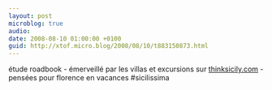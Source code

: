 ```yaml
---
layout: post
microblog: true
audio: 
date: 2008-08-10 01:00:00 +0100
guid: http://xtof.micro.blog/2008/08/10/t883150873.html
---
```

étude roadbook - émerveillé par les villas et excursions sur [thinksicily.com](http://thinksicily.com) - pensées pour florence en vacances #sicilissima
